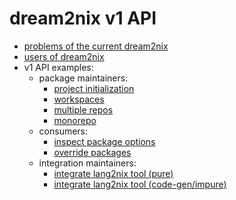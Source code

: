 # dream2nix v1 API

- [problems of the current dream2nix](../v1-api/problems.md)
- [users of dream2nix](../v1-api/users.md)
- v1 API examples:
  - package maintainers:
    - [project initialization](../v1-api/packaging/nodejs-init-project.md)
    - [workspaces](../v1-api/packaging/nodejs-workspaces.md)
    - [multiple repos](../v1-api/packaging/nodejs-multiple-repos.md)
    - [monorepo](../v1-api/packaging/monorepo.md)
  - consumers:
    - [inspect package options](../v1-api/consuming/inspect-options.md)
    - [override packages](../v1-api/consuming/override.md)
  - integration maintainers:
    - [integrate lang2nix tool (pure)](../v1-api/integrating/integrate-lang2nix-pure.md)
    - [integrate lang2nix tool (code-gen/impure)](../v1-api/integrating/integrate-lang2nix-impure.md)
